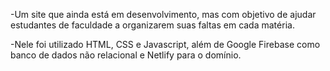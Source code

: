  -Um site que ainda está em desenvolvimento, mas com objetivo de ajudar estudantes de faculdade a organizarem suas faltas em cada matéria.
 
 -Nele foi utilizado HTML, CSS e Javascript, além de Google Firebase como banco de dados não relacional e Netlify para o domínio.
